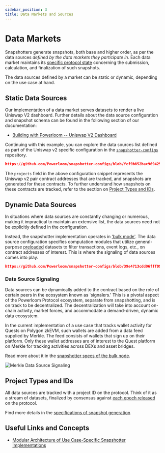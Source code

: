 ```yaml
---
sidebar_position: 3
title: Data Markets and Sources
---
```


# Data Markets

Snapshotters generate snapshots, both base and higher order, as per the data sources _defined by the data markets they participate in_. Each data market maintains its [specific protocol state](/docs/protocol/specifications/protocol-state) concerning the submission, calculation, and finalization of such snapshots.

The data sources defined by a market can be static or dynamic, depending on the use case at hand.

## Static Data Sources

Our implementation of a data market serves datasets to render a live Uniswap V2 dashboard. Further details about the data source configuration and snapshot schema can be found in the following section of our documentation:

* [Building with Powerloom -- Uniswap V2 Dashboard](/docs/build-with-powerloom/use-cases/existing-implementations/uniswapv2-dashboard/)

Continuing with this example, you can explore the data sources list defined as part of the Uniswap v2 specific configuration in the [`snapshotter-configs`](https://github.com/Powerloom/snapshotter-configs/blob/fcf9b852bac9694258d7afcd8beeaa4cf961c65f/projects.example.json#L1-L11) repository.

```json reference
https://github.com/Powerloom/snapshotter-configs/blob/fcf9b852bac9694258d7afcd8beeaa4cf961c65f/projects.example.json#L1-L11
```

The `projects` field in the above configuration snippet represents the Uniswap v2 pair contract addresses that are tracked, and snapshots are generated for these contracts. To further understand how snapshots on these contracts are tracked, refer to the section on [Project Types and IDs](#project-types-and-ids).

## Dynamic Data Sources

In situations where data sources are constantly changing or numerous, making it impractical to maintain an extensive list, the data sources need not be explicitly defined in the configuration.

Instead, the snapshotter implementation operates in ['bulk mode'](/docs/protocol/specifications/snapshotter/snapshot-build#bulk-mode). The data source configuration specifies computation modules that utilize general-purpose [preloaded](/docs/protocol/specifications/snapshotter/preloading) datasets to filter transactions, event logs, etc., on contract addresses of interest. This is where the signaling of data sources comes into play.

```json reference
https://github.com/Powerloom/snapshotter-configs/blob/39e4713cdd96fff99d100f1dea7fb7332df9e491/projects.example.json#L1-L28
```

### Data Source Signaling

Data sources can be dynamically added to the contract based on the role of certain peers in the ecosystem known as 'signalers.' This is a pivotal aspect of the Powerloom Protocol ecosystem, separate from snapshotting, and is on track to be decentralized. The decentralization will take into account on-chain activity, market forces, and accommodate a demand-driven, dynamic data ecosystem.

In the current implementation of a use case that tracks wallet activity for Quests on Polygon zkEVM, such wallets are added from a data feed supplied by Merkle. The feed consists of wallets that sign up on their platform. Only these wallet addresses are of interest to the Quest platform on Merkle for tracking activities across DEXs and asset bridges.

Read more about it in the [snapshotter specs of the bulk node](/docs/protocol/specifications/snapshotter/snapshot-build#bulk-mode).

![Merkle Data Source Signaling](/images/data_source_signaling_example.png)

## Project Types and IDs

All data sources are tracked with a project ID on the protocol. Think of it as a stream of datasets, finalized by consensus against [each epoch released](/docs/protocol/specifications/epoch#1-epoch_released) on the protocol.

Find more details in the [specifications of snapshot generation](/docs/protocol/specifications/snapshotter/snapshot-build).

## Useful Links and Concepts

* [Modular Architecture of Use Case-Specific Snapshotter Implementations](/docs/build-with-powerloom/snapshotter-node/architecture)
